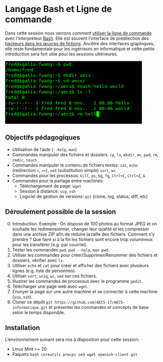 # Langage Bash et Ligne de commande

Dans cette session nous verrons comment [utiliser la ligne de commande](https://fr.wikipedia.org/wiki/Interface_en_ligne_de_commande) avec l’interpréteur [Bash](https://fr.wikipedia.org/wiki/Bourne-Again_shell). Elle est souvent l’interface de prédilection des [hackeurs dans les œuvres de fictions](https://fr.wikipedia.org/wiki/Hacker_(s%C3%A9curit%C3%A9_informatique)#Hackeurs_dans_les_%C5%93uvres_de_fictions). Ancêtre des interfaces graphiques, elle reste fondamentale pour les ingénieurs en informatique et cette petite introduction sera fort utile pour les sessions ultérieures.

![Capture d’écran](https://raw.githubusercontent.com/AECS-17/AECS-informatique/master/ligne-de-commande/capture.png)

## Objectifs pédagogiques

* Utilisation de l’aide (`--help`, `man`)
* Commandes manipuler des fichiers et dossiers:
     `cp`,
     `ls`,
     `mkdir`,
     `mv`,
     `pwd`,
     `rm`,
     `rmdir`,
     `touch`
* Commandes manipuler le contenu de fichiers textes:
     `cat`,
     `echo` (redirection `>`, `>>`),
     `sed` (substitution simple)
     `sort`,
     `wc`
* Commandes pour les processus: `kill`, `ps`, `bg`, `fg`, `Ctrl+C`, `Ctrl+Z`, `&`
* Commandes pour le partage entre machines:
   - Téléchargement de page: `wget`
   - Session à distance: `scp`, `ssh`
   - Logiciel de gestion de versions: `git` (clone, log, status, diff, etc)

## Déroulement possible de la session

0. Introduction. Exemple :
   On dispose de 100 photos au format JPEG et on souhaite les redimensionner,
   changer leur qualité et les compresser dans une archive ZIP afin de réduire
   la taille des fichiers. Comment s’y prendre ? Que faire si à la fin les
   fichiers sont encore trop volumineux pour les transférer (e.g. par courriel).
1. Tester les commandes `pwd`, `pwd --help`, `man pwd`.
2. Utiliser les commandes pour créer/Supprimer/Renommer des fichiers et dossiers, vérifier avec `ls`.
3. Utiliser `echo` et `cat` pour créer et afficher des fichiers avec plusieurs lignes (e.g. liste de personnes).
4. Utiliser `sort`, `uniq`, `wc`, `sed` sur ces fichiers.
5. Illustrer les commandes de processus avec le programme `gedit`.
6. Télécharger une page web avec `wget`.
7. Envoyer la page sur une autre machine et se connecter à cette machine (`scp`, `ssh`).
8. Cloner ce dépôt `git https://github.com/AECS-17/AECS-informatique.git` et
   présenter les commandes et concepts de base selon le temps disponible.

## Installation

L’environnement suivant sera mis à disposition pour cette session:

* Linux Mint >= 20
* Paquets `bash coreutils procps sed wget openssh-client git`
